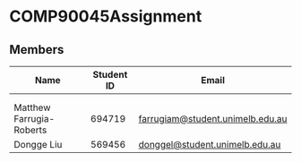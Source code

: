 # COMP90045Assignment

## Members

| Name                      | Student ID | Email                            |
| ------------------------- | ---------- | -------------------------------- |
|                           |            |                                  |
|                           |            |                                  |
| Matthew Farrugia-Roberts  | 694719     | farrugiam@student.unimelb.edu.au |
| Dongge Liu                | 569456     | donggel@student.unimelb.edu.au   |
